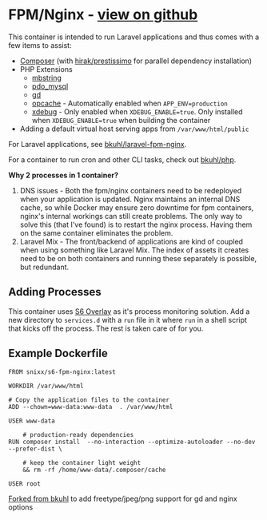 # FPM/Nginx - [view on github](https://github.com/vvasic/fpm-nginx)

This container is intended to run Laravel applications and thus comes with a few items to assist:

 * [Composer](https://getcomposer.org) (with [hirak/prestissimo](https://github.com/hirak/prestissimo) for parallel dependency installation)
 * PHP Extensions
   * [mbstring](http://php.net/manual/en/book.mbstring.php)
   * [pdo_mysql](http://php.net/manual/en/ref.pdo-mysql.php)
   * [gd](http://php.net/manual/en/book.image.php)
   * [opcache](http://php.net/manual/en/book.opcache.php) - Automatically enabled when `APP_ENV=production`
   * [xdebug](https://xdebug.org) - Only enabled when `XDEBUG_ENABLE=true`.  Only installed when `XDEBUG_ENABLE=true` when building the container
 * Adding a default virtual host serving apps from `/var/www/html/public`
   
For Laravel applications, see [bkuhl/laravel-fpm-nginx](https://github.com/bkuhl/laravel-fpm-nginx).

For a container to run cron and other CLI tasks, check out [bkuhl/php](https://github.com/bkuhl/php).

**Why 2 processes in 1 container?**

 1. DNS issues - Both the fpm/nginx containers need to be redeployed when your application is updated.  Nginx maintains an internal DNS cache, so while Docker may ensure zero downtime for fpm containers, nginx's internal workings can still create problems.  The only way to solve this (that I've found) is to restart the nginx process.  Having them on the same container eliminates the problem.
 2. Laravel Mix - The front/backend of applications are kind of coupled when using something like Laravel Mix.  The index of assets it creates need to be on both containers and running these separately is possible, but redundant.  

## Adding Processes

This container uses [S6 Overlay](https://github.com/just-containers/s6-overlay) as it's process monitoring solution.  Add a new directory to `services.d` with a `run` file in it where `run` in a shell script that kicks off the process.  The rest is taken care of for you.

## Example Dockerfile

```
FROM snixx/s6-fpm-nginx:latest

WORKDIR /var/www/html

# Copy the application files to the container
ADD --chown=www-data:www-data  . /var/www/html

USER www-data

    # production-ready dependencies
RUN composer install  --no-interaction --optimize-autoloader --no-dev --prefer-dist \

    # keep the container light weight
    && rm -rf /home/www-data/.composer/cache

USER root
```

[Forked from bkuhl](https://hub.docker.com/r/bkuhl/fpm-nginx/) to add freetype/jpeg/png support for gd and nginx options
